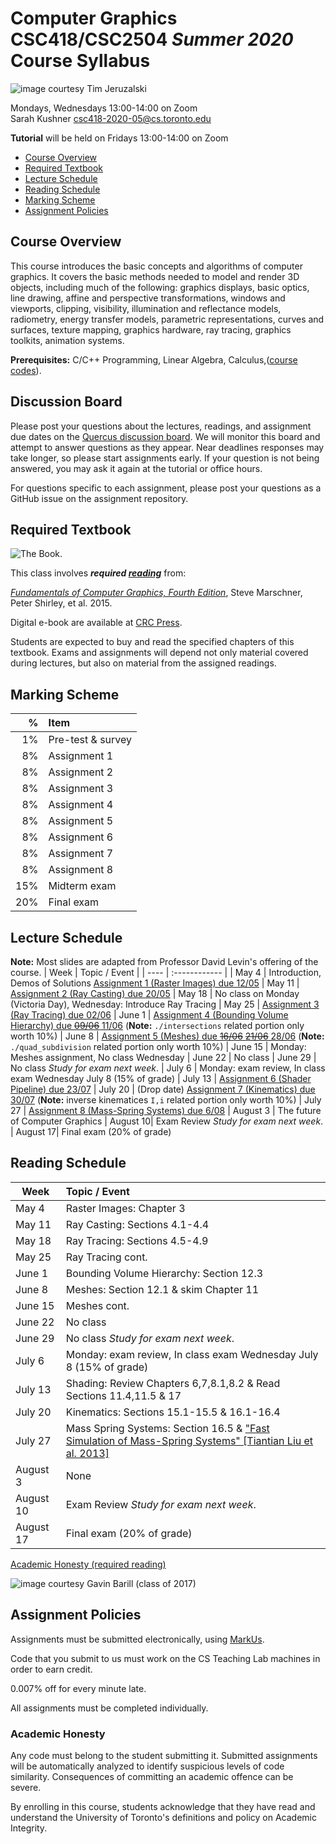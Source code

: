 # Computer Graphics CSC418/CSC2504 _Summer 2020_ <br> Course Syllabus

![_image courtesy Tim Jeruzalski_](images/bunny-rigid-body.gif)

Mondays, Wednesdays 13:00-14:00 on Zoom  
Sarah Kushner
csc418-2020-05@cs.toronto.edu  

**Tutorial** will be held on Fridays 13:00-14:00 on Zoom

- [Course Overview](#course-overview)
- [Required Textbook](#required-textbook)
- [Lecture Schedule](#lecture-schedule)
- [Reading Schedule](#reading-schedule)
- [Marking Scheme](#marking-scheme)
- [Assignment Policies](#assignment-policies)

## Course Overview

This course introduces the basic concepts and algorithms of computer graphics.
It covers the basic methods needed to model and render 3D objects, including
much of the following: graphics displays, basic optics, line drawing, affine and
perspective transformations, windows and viewports, clipping, visibility,
illumination and reflectance models, radiometry, energy transfer models,
parametric representations, curves and surfaces, texture mapping, graphics
hardware, ray tracing, graphics toolkits, animation systems.

**Prerequisites:** C/C++ Programming, Linear Algebra, Calculus,([course
codes](https://fas.calendar.utoronto.ca/course/csc418h1)).

## Discussion Board

Please post your questions about the lectures, readings, and assignment due dates on the
[Quercus discussion
board](https://q.utoronto.ca/courses/159857/discussion_topics). We will monitor
this board and attempt to answer questions as they appear. Near deadlines
responses may take longer, so please start assignments early. If your question
is not being answered, you may ask it again at the tutorial or office hours.

For questions specific to each assignment, please post your questions as a GitHub issue
on the assignment repository.

## Required Textbook

![The Book.](https://www.cs.cornell.edu/~srm/fcg4/K22616_cover-300.jpg)

This class involves  **_required [reading](https://en.wikipedia.org/wiki/Reading)_** from:

[_Fundamentals of Computer Graphics, Fourth
Edition_](https://www.cs.cornell.edu/~srm/fcg4/), Steve Marschner, Peter Shirley,
et al. 2015.

Digital e-book are available at [CRC
Press](https://www.crcpress.com/Fundamentals-of-Computer-Graphics-Fourth-Edition/Marschner-Shirley/p/book/9781482229394).

Students are expected to buy and read the specified chapters of this textbook.
Exams and assignments will depend not only material covered during lectures,
but also on material from the assigned readings.

## Marking Scheme

| % | Item |
| ----: | :-------------- |
| 1% | Pre-test & survey |
| 8% | Assignment 1 | 
| 8% | Assignment 2 | 
| 8% | Assignment 3 | 
| 8% | Assignment 4 | 
| 8% | Assignment 5 | 
| 8% | Assignment 6 | 
| 8% | Assignment 7 | 
| 8% | Assignment 8 | 
| 15% | Midterm exam |
| 20% | Final exam |

## Lecture Schedule
**Note:** Most slides are adapted from Professor David Levin's offering of the course.
| Week | Topic / Event |
| ---- | :------------ |
| May 4    | Introduction, Demos of Solutions [Assignment 1 (Raster Images) due 12/05](https://github.com/alecjacobson/computer-graphics-raster-images)
| May 11   | [Assignment 2 (Ray Casting) due 20/05](https://github.com/psarahdactyl/computer-graphics-ray-casting)
| May 18   | No class on Monday (Victoria Day), Wednesday: Introduce Ray Tracing 
| May 25   | [Assignment 3 (Ray Tracing) due 02/06](https://github.com/psarahdactyl/computer-graphics-ray-tracing) 
| June 1   | [Assignment 4 (Bounding Volume Hierarchy) due ~~09/06~~ 11/06](https://github.com/psarahdactyl/computer-graphics-bounding-volume-hierarchy) (**Note:** `./intersections` related portion only worth 10%)
| June 8   | [Assignment 5 (Meshes) due ~~16/06~~ ~~21/06~~ 28/06](https://github.com/psarahdactyl/computer-graphics-meshes) (**Note:** `./quad_subdivision` related portion only worth 10%)
| June 15  | Monday: Meshes assignment, No class Wednesday
| June 22  | No class
| June 29  | No class _Study for exam next week_.
| July 6   | Monday: exam review, In class exam Wednesday July 8 (15% of grade)
| July 13  | [Assignment 6 (Shader Pipeline) due 23/07](https://github.com/psarahdactyl/computer-graphics-shader-pipeline)
| July 20  | (Drop date) [Assignment 7 (Kinematics) due 30/07](https://github.com/psarahdactyl/computer-graphics-kinematics) (**Note:** inverse kinematices `I,i` related portion only worth 10%)
| July 27  | [Assignment 8 (Mass-Spring Systems) due 6/08](https://github.com/psarahdactyl/computer-graphics-mass-spring-systems)
| August 3 | The future of Computer Graphics
| August 10| Exam Review _Study for exam next week_.
| August 17| Final exam (20% of grade)

## Reading Schedule

| Week | Topic / Event |
| ---- | :------------ |
| May 4    | Raster Images: Chapter 3
| May 11   | Ray Casting: Sections 4.1-4.4
| May 18   | Ray Tracing: Sections 4.5-4.9
| May 25   | Ray Tracing cont.
| June 1   | Bounding Volume Hierarchy: Section 12.3
| June 8   | Meshes: Section 12.1 & skim Chapter 11
| June 15  | Meshes cont.
| June 22  | No class
| June 29  | No class _Study for exam next week_.
| July 6   | Monday: exam review, In class exam Wednesday July 8 (15% of grade)
| July 13  | Shading: Review Chapters 6,7,8.1,8.2 & Read Sections 11.4,11.5 & 17
| July 20  | Kinematics: Sections 15.1-15.5 & 16.1-16.4
| July 27  | Mass Spring Systems: Section 16.5 & ["Fast Simulation of Mass-Spring Systems" [Tiantian Liu et al. 2013]](http://graphics.berkeley.edu/papers/Liu-FSM-2013-11/Liu-FSM-2013-11.pdf)
| August 3 | None
| August 10| Exam Review _Study for exam next week_.
| August 17| Final exam (20% of grade)

[Academic Honesty (required reading)](#academichonesty)

![_image courtesy Gavin Barill (class of 2017)_](images/gavin-barill-snowglobe.jpg)

## Assignment Policies

Assignments must be submitted electronically, using [MarkUs](https://markus.teach.cs.toronto.edu/csc418-2020-05/).

Code that you submit to us must work on the CS Teaching Lab machines in order to earn credit.

0.007% off for every minute late.

All assignments must be completed individually.

### Academic Honesty

Any code must belong to the student submitting it. Submitted assignments will
be automatically analyzed to identify suspicious levels of code similarity.
Consequences of committing an academic offence can be severe.

By enrolling in this course, students acknowledge that they have read and understand the University of Toronto's definitions and policy on Academic Integrity. 
